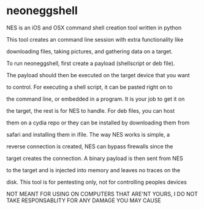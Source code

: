 # neoneggshell

NES is an iOS and OSX command shell creation tool written in python

This tool creates an command line session with extra functionality like

downloading files, taking pictures, and gathering  data  on  a  target.  

To run neoneggshell, first create a payload (shellscript or deb  file).

The payload should then be executed on the target device that you  want

to control. For executing a shell script, it can be pasted right on  to

the command line, or embedded in a program. It is your job to get it on

the target, the rest is for NES to handle. For deb files, you can  host

them on a cydia repo or they can be installed by downloading them  from 

safari and installing  them  in  ifile. The way NES works is simple,  a

reverse connection is  created, NES  can  bypass  firewalls  since  the 

target creates the connection. A binary payload is then  sent  from  NES 

to the target and is injected into memory and leaves no  traces  on  the 

disk. This tool is for pentesting only, not for controlling peoples devices


NOT MEANT FOR USING ON COMPUTERS THAT ARE'NT YOURS, I DO NOT TAKE RESPONSABLITY FOR ANY DAMAGE YOU MAY CAUSE
